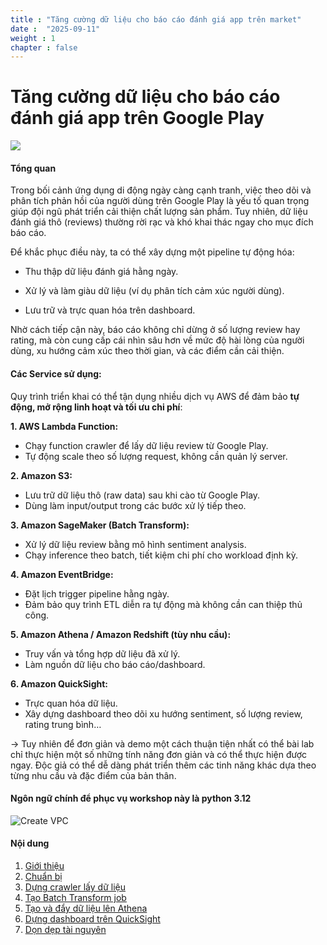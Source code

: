 ```yaml
---
title : "Tăng cường dữ liệu cho báo cáo đánh giá app trên market"
date :  "2025-09-11" 
weight : 1 
chapter : false
---
```


# Tăng cường dữ liệu cho báo cáo đánh giá app trên Google Play

![](https://citgroup.vn/wp-content/uploads/2024/02/app-giao-do-an-1.png)

<!-- ![Create VPC](/images/teleBot.webp?featherlight=false&width=75pc&height=30pc) -->


#### Tổng quan

Trong bối cảnh ứng dụng di động ngày càng cạnh tranh, việc theo dõi và phân tích phản hồi của người dùng trên Google Play là yếu tố quan trọng giúp đội ngũ phát triển cải thiện chất lượng sản phẩm. Tuy nhiên, dữ liệu đánh giá thô (reviews) thường rời rạc và khó khai thác ngay cho mục đích báo cáo.

Để khắc phục điều này, ta có thể xây dựng một pipeline tự động hóa:

- Thu thập dữ liệu đánh giá hằng ngày.

- Xử lý và làm giàu dữ liệu (ví dụ phân tích cảm xúc người dùng).

- Lưu trữ và trực quan hóa trên dashboard.

Nhờ cách tiếp cận này, báo cáo không chỉ dừng ở số lượng review hay rating, mà còn cung cấp cái nhìn sâu hơn về mức độ hài lòng của người dùng, xu hướng cảm xúc theo thời gian, và các điểm cần cải thiện.


#### Các Service sử dụng:

Quy trình triển khai có thể tận dụng nhiều dịch vụ AWS để đảm bảo **tự động, mở rộng linh hoạt và tối ưu chi phí**:

**1. AWS Lambda Function:**  
- Chạy function crawler để lấy dữ liệu review từ Google Play.  
- Tự động scale theo số lượng request, không cần quản lý server.  

**2. Amazon S3:**  
- Lưu trữ dữ liệu thô (raw data) sau khi cào từ Google Play.  
- Dùng làm input/output trong các bước xử lý tiếp theo.  

**3. Amazon SageMaker (Batch Transform):**  
- Xử lý dữ liệu review bằng mô hình sentiment analysis.  
- Chạy inference theo batch, tiết kiệm chi phí cho workload định kỳ.  

**4. Amazon EventBridge:**  
- Đặt lịch trigger pipeline hằng ngày.  
- Đảm bảo quy trình ETL diễn ra tự động mà không cần can thiệp thủ công.  

**5. Amazon Athena / Amazon Redshift (tùy nhu cầu):**  
- Truy vấn và tổng hợp dữ liệu đã xử lý.  
- Làm nguồn dữ liệu cho báo cáo/dashboard.  

**6. Amazon QuickSight:**  
- Trực quan hóa dữ liệu.  
- Xây dựng dashboard theo dõi xu hướng sentiment, số lượng review, rating trung bình…  



→ Tuy nhiên để đơn giản và demo một cách thuận tiện nhất có thể bài lab chỉ thực hiện một số những tính năng đơn giản và có thể thực hiện được ngay. Độc giả có thể dễ dàng phát triển thêm các tinh năng khác dựa theo từng nhu cầu và đặc điểm của bản thân. 

#### Ngôn ngữ chính để phục vụ workshop này là python 3.12

<!-- ![Create VPC](/images/schema.png?featherlight=false&width=90pc) -->
![Create VPC](/images/schema.png)


#### Nội dung

1. [Giới thiệu](1-/)
2. [Chuẩn bị](2-/)
3. [Dựng crawler lấy dữ liệu](3-/) 
5. [Tạo Batch Transform job](4-/)
6. [Tạo và đẩy dữ liệu lên Athena](5-/)
7. [Dựng dashboard trên QuickSight](6/)
8. [Dọn dẹp tài nguyên](7-/)